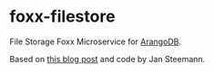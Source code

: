 # foxx-filestore
File Storage Foxx Microservice for [ArangoDB](<https://www.arangodb.com/>).

Based on [this blog post](http://jsteemann.github.io/blog/2014/10/15/handling-binary-data-in-foxx/) and code by Jan Steemann.